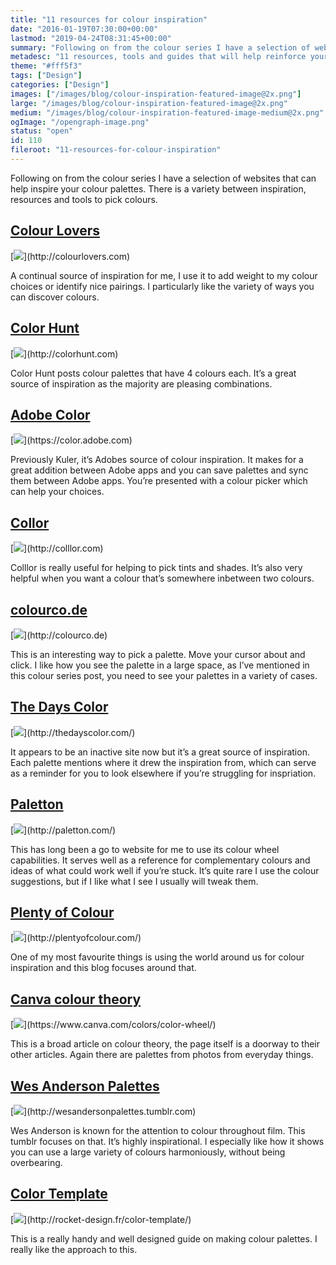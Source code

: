 ```yaml
---
title: "11 resources for colour inspiration"
date: "2016-01-19T07:30:00+00:00"
lastmod: "2019-04-24T08:31:45+00:00"
summary: "Following on from the colour series I have a selection of websites that can help inspire your colour palettes. There is a variety between inspiration, resources and tools to pick colours."
metadesc: "11 resources, tools and guides that will help reinforce your colour knowledge."
theme: "#fff5f3"
tags: ["Design"]
categories: ["Design"]
images: ["/images/blog/colour-inspiration-featured-image@2x.png"]
large: "/images/blog/colour-inspiration-featured-image@2x.png"
medium: "/images/blog/colour-inspiration-featured-image-medium@2x.png"
ogImage: "/opengraph-image.png"
status: "open"
id: 110
fileroot: "11-resources-for-colour-inspiration"
---
```


Following on from the colour series I have a selection of websites that can help inspire your colour palettes. There is a variety between inspiration, resources and tools to pick colours.

## [Colour Lovers](http://colourlovers.com)
<div className="article-image">
  [<Image src="/images/blog/cr-colourlovers.png" width={890} height={587} />](http://colourlovers.com)
</div>

A continual source of inspiration for me, I use it to add weight to my colour choices or identify nice pairings. I particularly like the variety of ways you can discover colours.

## [Color Hunt](http://colorhunt.co)
<div className="article-image">
  [<Image src="/images/blog/cr-colorhunt.png" width={890} height={587} />](http://colorhunt.com)
</div>

Color Hunt posts colour palettes that have 4 colours each. It’s a great source of inspiration as the majority are pleasing combinations.

## [Adobe Color](https://color.adobe.com)
<div className="article-image">
  [<Image src="/images/blog/cr-adobe.png" width={890} height={587} />](https://color.adobe.com)
</div>

Previously Kuler, it’s Adobes source of colour inspiration. It makes for a great addition between Adobe apps and you can save palettes and sync them between Adobe apps. You’re presented with a colour picker which can help your choices.

## [Collor](http://colllor.com)
<div className="article-image">
  [<Image src="/images/blog/cr-colllor.png" width={890} height={587} />](http://colllor.com)
</div>

Colllor is really useful for helping to pick tints and shades. It’s also very helpful when you want a colour that’s somewhere inbetween two colours.

## [colourco.de](http://colourco.de/)
<div className="article-image">
  [<Image src="/images/blog/cr-colourcode.png" width={890} height={587} />](http://colourco.de)
</div>

This is an interesting way to pick a palette. Move your cursor about and click. I like how you see the palette in a large space, as I’ve mentioned in this colour series post, you need to see your palettes in a variety of cases.

## [The Days Color](http://thedayscolor.com/)
<div className="article-image">
  [<Image src="/images/blog/cr-thedayscolor.png" width={890} height={587} />](http://thedayscolor.com/)
</div>

It appears to be an inactive site now but it’s a great source of inspiration. Each palette mentions where it drew the inspiration from, which can serve as a reminder for you to look elsewhere if you’re struggling for inspriation.

## [Paletton](http://paletton.com/)
<div className="article-image">
  [<Image src="/images/blog/cr-paletton.png" width={890} height={587} />](http://paletton.com/)
</div>

This has long been a go to website for me to use its colour wheel capabilities. It serves well as a reference for complementary colours and ideas of what could work well if you’re stuck. It’s quite rare I use the colour suggestions, but if I like what I see I usually will tweak them.

## [Plenty of Colour](http://plentyofcolour.com/)
<div className="article-image">
  [<Image src="/images/blog/cr-plentyofcolour.png" width={890} height={587} />](http://plentyofcolour.com/)
</div>

One of my most favourite things is using the world around us for colour inspiration and this blog focuses around that.

## [Canva colour theory](https://www.canva.com/colors/color-wheel/)
<div className="article-image">
  [<Image src="/images/blog/cr-canva.png" width={890} height={587} />](https://www.canva.com/colors/color-wheel/)
</div>

This is a broad article on colour theory, the page itself is a doorway to their other articles. Again there are palettes from photos from everyday things.

## [Wes Anderson Palettes](http://wesandersonpalettes.tumblr.com)
<div className="article-image">
  [<Image src="/images/blog/cr-wesanderson.png" width={890} height={587} />](http://wesandersonpalettes.tumblr.com)
</div>

Wes Anderson is known for the attention to colour throughout film. This tumblr focuses on that. It’s highly inspirational. I especially like how it shows you can use a large variety of colours harmoniously, without being overbearing.

## [Color Template](http://rocket-design.fr/color-template/)
<div className="article-image">
  [<Image src="/images/blog/cr-colortemplate.png" width={890} height={587} />](http://rocket-design.fr/color-template/)
</div>

This is a really handy and well designed guide on making colour palettes. I really like the approach to this.
